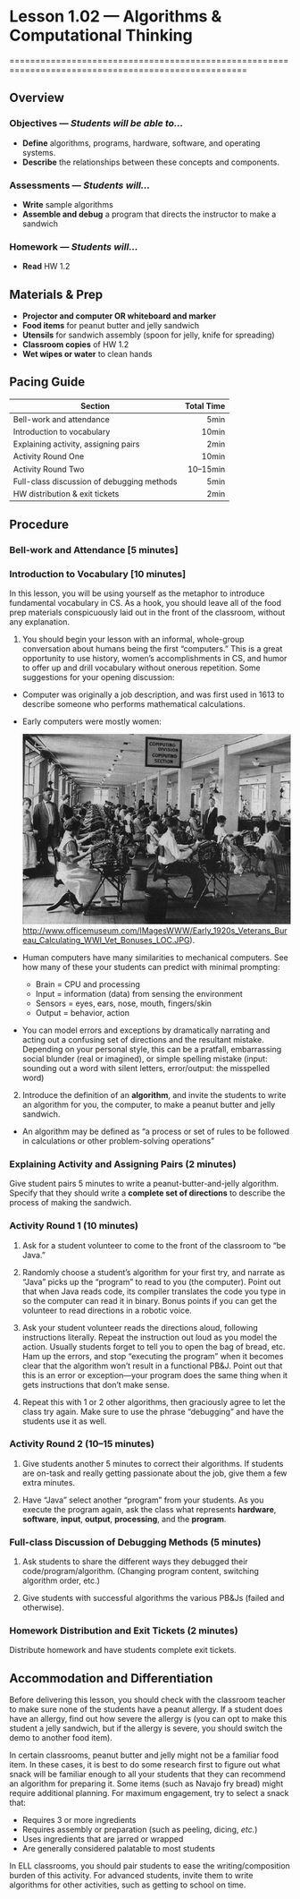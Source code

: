 # Lesson 1.02 — Algorithms & Computational Thinking
====================================================================================================

Overview
--------
### Objectives — _Students will be able to…_
- **Define** algorithms, programs, hardware, software, and operating systems.
- **Describe** the relationships between these concepts and components.

### Assessments — _Students will…_
- **Write** sample algorithms
- **Assemble and debug** a program that directs the instructor to make a sandwich

### Homework — _Students will…_
- **Read** HW 1.2


Materials & Prep
----------------
- **Projector and computer OR whiteboard and marker**
- **Food items** for peanut butter and jelly sandwich
- **Utensils** for sandwich assembly (spoon for jelly, knife for spreading)
- **Classroom copies** of HW 1.2
- **Wet wipes or water** to clean hands


Pacing Guide
------------
| Section                                    | Total Time |
|--------------------------------------------|-----------:|
| Bell-work and attendance                   |       5min |
| Introduction to vocabulary                 |      10min |
| Explaining activity, assigning pairs       |       2min |
| Activity Round One                         |      10min |
| Activity Round Two                         |   10–15min |
| Full-class discussion of debugging methods |       5min |
| HW distribution & exit tickets             |       2min |


Procedure
---------

### Bell-work and Attendance \[5 minutes\]

### Introduction to Vocabulary \[10 minutes\]

In this lesson, you will be using yourself as the metaphor to introduce fundamental vocabulary in
CS. As a hook, you should leave all of the food prep materials conspicuously laid out in the front
of the classroom, without any explanation.

1. You should begin your lesson with an informal, whole-group conversation about humans being the
  first “computers.” This is a great opportunity to use history, women’s accomplishments in CS, and
  humor to offer up and drill vocabulary without onerous repetition. Some suggestions for your
  opening discussion:

  - Computer was originally a job description, and was first used in 1613 to describe someone who
    performs mathematical calculations.

  - Early computers were mostly women:

    <img src="media/figure-102a.jpg" /><br>
    http://www.officemuseum.com/IMagesWWW/Early_1920s_Veterans_Bureau_Calculating_WWI_Vet_Bonuses_LOC.JPG).

  - Human computers have many similarities to mechanical computers. See how many of these your
    students can predict with minimal prompting:
    - Brain = CPU and processing
    - Input = information (data) from sensing the environment
    - Sensors = eyes, ears, nose, mouth, fingers/skin
    - Output = behavior, action

  - You can model errors and exceptions by dramatically narrating and acting out a confusing set of
    directions and the resultant mistake. Depending on your personal style, this can be a pratfall,
    embarrassing social blunder (real or imagined), or simple spelling mistake (input: sounding out
    a word with silent letters, error/output: the misspelled word)

2. Introduce the definition of an **algorithm**, and invite the students to write an algorithm for
  you, the computer, to make a peanut butter and jelly sandwich.

  - An algorithm may be defined as “a process or set of rules to be followed in calculations or
    other problem-solving operations”


### Explaining Activity and Assigning Pairs (2 minutes)
Give student pairs 5 minutes to write a peanut-butter-and-jelly algorithm. Specify that they should
write a **complete set of directions** to describe the process of making the sandwich.

### Activity Round 1 (10 minutes)

1. Ask for a student volunteer to come to the front of the classroom to “be Java.”

2. Randomly choose a student’s algorithm for your first try, and narrate as “Java” picks up the
  “program” to read to you (the computer). Point out that when Java reads code, its compiler
  translates the code you type in so the computer can read it in binary. Bonus points if you can get
  the volunteer to read directions in a robotic voice.

3. Ask your student volunteer reads the directions aloud, following instructions literally. Repeat
  the instruction out loud as you model the action. Usually students forget to tell you to open the
  bag of bread, etc. Ham up the errors, and stop “executing the program” when it becomes clear that
  the algorithm won’t result in a functional PB&J. Point out that this is an error or exception—your
  program does the same thing when it gets instructions that don’t make sense.

4. Repeat this with 1 or 2 other algorithms, then graciously agree to let the class try again. Make
  sure to use the phrase “debugging” and have the students use it as well.

### Activity Round 2 (10–15 minutes)

1. Give students another 5 minutes to correct their algorithms. If students are on-task and really
   getting passionate about the job, give them a few extra minutes.

2. Have “Java” select another “program” from your students. As you execute the program again, ask
   the class what represents **hardware**, **software**, **input**, **output**, **processing**, and
   the **program**.

### Full-class Discussion of Debugging Methods (5 minutes)

1. Ask students to share the different ways they debugged their code/program/algorithm. (Changing
   program content, switching algorithm order, etc.)

2. Give students with successful algorithms the various PB&Js (failed and otherwise).

### Homework Distribution and Exit Tickets (2 minutes)
Distribute homework and have students complete exit tickets.

Accommodation and Differentiation
---------------------------------
Before delivering this lesson, you should check with the classroom teacher to make sure none of the
students have a peanut allergy. If a student does have an allergy, find out how severe the allergy
is (you can opt to make this student a jelly sandwich, but if the allergy is severe, you should
switch the demo to another food item).

In certain classrooms, peanut butter and jelly might not be a familiar food item. In these cases, it
is best to do some research first to figure out what snack will be familiar enough to all your
students that they can recommend an algorithm for preparing it. Some items (such as Navajo fry
bread) might require additional planning. For maximum engagement, try to select a snack that:

  - Requires 3 or more ingredients
  - Requires assembly or preparation (such as peeling, dicing, _etc._)
  - Uses ingredients that are jarred or wrapped
  - Are generally considered palatable to most students

In ELL classrooms, you should pair students to ease the writing/composition burden of this activity.
For advanced students, invite them to write algorithms for other activities, such as getting to
school on time.
